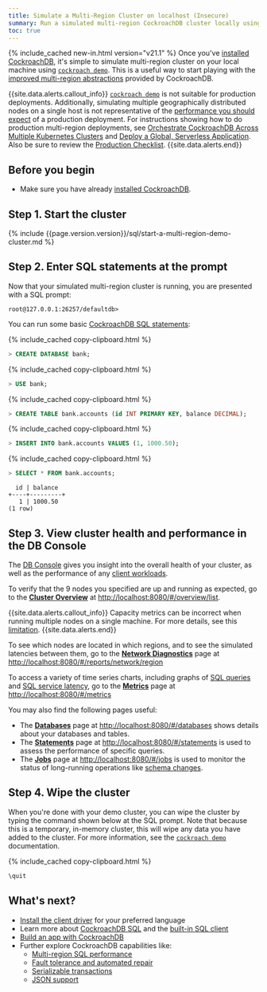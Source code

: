 ```yaml
---
title: Simulate a Multi-Region Cluster on localhost (Insecure)
summary: Run a simulated multi-region CockroachDB cluster locally using cockroach demo.
toc: true
---
```


{% include_cached new-in.html version="v21.1" %} Once you've [installed CockroachDB](install-cockroachdb.html), it's simple to simulate multi-region cluster on your local machine using [`cockroach demo`](cockroach-demo.html). This is a useful way to start playing with the [improved multi-region abstractions](multiregion-overview.html) provided by CockroachDB.

{{site.data.alerts.callout_info}}
[`cockroach demo`](cockroach-demo.html) is not suitable for production deployments.  Additionally, simulating multiple geographically distributed nodes on a single host is not representative of the [performance you should expect](frequently-asked-questions.html#single-row-perf) of a production deployment. For instructions showing how to do production multi-region deployments, see [Orchestrate CockroachDB Across Multiple Kubernetes Clusters](orchestrate-cockroachdb-with-kubernetes-multi-cluster.html) and [Deploy a Global, Serverless Application](movr-flask-deployment.html). Also be sure to review the [Production Checklist](recommended-production-settings.html).
{{site.data.alerts.end}}

## Before you begin

- Make sure you have already [installed CockroachDB](install-cockroachdb.html).

## Step 1. Start the cluster

{% include {{page.version.version}}/sql/start-a-multi-region-demo-cluster.md %}

## Step 2. Enter SQL statements at the prompt

Now that your simulated multi-region cluster is running, you are presented with a SQL prompt:

~~~
root@127.0.0.1:26257/defaultdb> 
~~~

You can run some basic [CockroachDB SQL statements](learn-cockroachdb-sql.html):

{% include_cached copy-clipboard.html %}
~~~ sql
> CREATE DATABASE bank;
~~~

{% include_cached copy-clipboard.html %}
~~~ sql
> USE bank;
~~~

{% include_cached copy-clipboard.html %}
~~~ sql
> CREATE TABLE bank.accounts (id INT PRIMARY KEY, balance DECIMAL);
~~~

{% include_cached copy-clipboard.html %}
~~~ sql
> INSERT INTO bank.accounts VALUES (1, 1000.50);
~~~

{% include_cached copy-clipboard.html %}
~~~ sql
> SELECT * FROM bank.accounts;
~~~

~~~
  id | balance
+----+---------+
   1 | 1000.50
(1 row)
~~~

## Step 3. View cluster health and performance in the DB Console

The [DB Console](ui-overview.html) gives you insight into the overall health of your cluster, as well as the performance of any [client workloads](cockroach-workload.html).

To verify that the 9 nodes you specified are up and running as expected, go to the [**Cluster Overview**](ui-cluster-overview-page.html) at <a href="http://localhost:8080/#/overview/list" data-proofer-ignore>http://localhost:8080/#/overview/list</a>.

{{site.data.alerts.callout_info}}
Capacity metrics can be incorrect when running multiple nodes on a single machine. For more details, see this [limitation](known-limitations.html#available-capacity-metric-in-the-db-console).
{{site.data.alerts.end}}

To see which nodes are located in which regions, and to see the simulated latencies between them, go to the [**Network Diagnostics**](ui-network-latency-page.html) page at <a href="http://localhost:8080/#/reports/network/region" data-proofer-ignore>http://localhost:8080/#/reports/network/region</a>

To access a variety of time series charts, including graphs of [SQL queries](ui-sql-dashboard.html#sql-statements) and [SQL service latency](ui-sql-dashboard.html#service-latency-sql-99th-percentile), go to the [**Metrics**](ui-overview-dashboard.html) page at <a href="http://localhost:8080/#/metrics" data-proofer-ignore>http://localhost:8080/#/metrics</a>

You may also find the following pages useful:

- The [**Databases**](ui-databases-page.html) page at <a data-proofer-ignore href="http://localhost:8080/#/databases">http://localhost:8080/#/databases</a> shows details about your databases and tables.
- The [**Statements**](ui-statements-page.html) page at <a data-proofer-ignore href="http://localhost:8080/#/statements">http://localhost:8080/#/statements</a> is used to assess the performance of specific queries.
- The [**Jobs**](ui-jobs-page.html) page at <a data-proofer-ignore href="http://localhost:8080/#/jobs">http://localhost:8080/#/jobs</a> is used to monitor the status of long-running operations like [schema changes](online-schema-changes.html).

## Step 4. Wipe the cluster

When you're done with your demo cluster, you can wipe the cluster by typing the command shown below at the SQL prompt. Note that because this is a temporary, in-memory cluster, this will wipe any data you have added to the cluster. For more information, see the [`cockroach demo`](cockroach-demo.html) documentation.

{% include_cached copy-clipboard.html %}
~~~ sql
\quit
~~~

## What's next?

- [Install the client driver](install-client-drivers.html) for your preferred language
- Learn more about [CockroachDB SQL](learn-cockroachdb-sql.html) and the [built-in SQL client](cockroach-sql.html)
- [Build an app with CockroachDB](hello-world-example-apps.html)
- Further explore CockroachDB capabilities like:
  - [Multi-region SQL performance](demo-low-latency-multi-region-deployment.html)
  - [Fault tolerance and automated repair](demo-fault-tolerance-and-recovery.html)
  - [Serializable transactions](demo-serializable.html)
  - [JSON support](demo-json-support.html)
